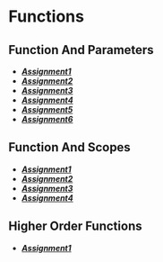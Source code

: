 # Functions

## Function And Parameters

- ***[Assignment1](./assignment1/)***
- ***[Assignment2](./assignment2/)***
- ***[Assignment3](./assignment3/)***
- ***[Assignment4](./assignment4/)***
- ***[Assignment5](./assignment5/)***
- ***[Assignment6](./assignment6/)***

## Function And Scopes

- ***[Assignment1](./assignment7/)***
- ***[Assignment2](./assignment8/)***
- ***[Assignment3](./assignment9/)***
- ***[Assignment4](./assignment10/)***

## Higher Order Functions

- ***[Assignment1](./assignment11/)***

